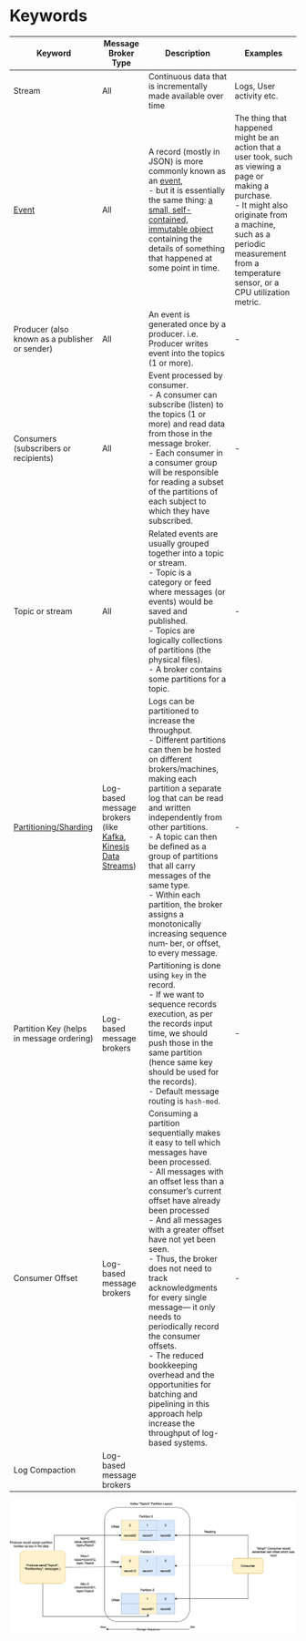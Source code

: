 # Keywords

| Keyword                                                                                | Message Broker Type                                                                                                                                                              | Description                                                                                                                                                                                                                                                                                                                                                                                                                                                                                                                                                                             | Examples                                                                                                                                                                                                                                        |
|----------------------------------------------------------------------------------------|----------------------------------------------------------------------------------------------------------------------------------------------------------------------------------|-----------------------------------------------------------------------------------------------------------------------------------------------------------------------------------------------------------------------------------------------------------------------------------------------------------------------------------------------------------------------------------------------------------------------------------------------------------------------------------------------------------------------------------------------------------------------------------------|-------------------------------------------------------------------------------------------------------------------------------------------------------------------------------------------------------------------------------------------------|
| Stream                                                                                 | All                                                                                                                                                                              | Continuous data that is incrementally made available over time                                                                                                                                                                                                                                                                                                                                                                                                                                                                                                                          | Logs, User activity etc.                                                                                                                                                                                                                        |
| [Event](../../4_MicroServicesSOA/EventDrivenArchitecture.md)                                                    | All                                                                                                                                                                              | A record (mostly in JSON) is more commonly known as an [event](https://tanzu.vmware.com/event-streaming), <br/>- but it is essentially the same thing: [a small, self- contained, immutable object](https://tanzu.vmware.com/event-streaming) containing the details of something that happened at some point in time.                                                                                                                                                                                                                                                                  | The thing that happened might be an action that a user took, such as viewing a page or making a purchase.<br/>-  It might also originate from a machine, such as a periodic measurement from a temperature sensor, or a CPU utilization metric. |
| Producer (also known as a publisher or sender)                                         | All                                                                                                                                                                              | An event is generated once by a producer. i.e. Producer writes event into the topics (1 or more).                                                                                                                                                                                                                                                                                                                                                                                                                                                                                       | -                                                                                                                                                                                                                                               |
| Consumers (subscribers or recipients)                                                  | All                                                                                                                                                                              | Event processed by consumer. <br/>- A consumer can subscribe (listen) to the topics (1 or more) and read data from those in the message broker.<br/>- Each consumer in a consumer group will be responsible for reading a subset of the partitions of each subject to which they have subscribed.                                                                                                                                                                                                                                                                                       | -                                                                                                                                                                                                                                               |
| Topic or stream                                                                        | All                                                                                                                                                                              | Related events are usually grouped together into a topic or stream.<br/>- Topic is a category or feed where messages (or events) would be saved and published.<br/>- Topics are logically collections of partitions (the physical files).<br/>- A broker contains some partitions for a topic.                                                                                                                                                                                                                                                                                          | -                                                                                                                                                                                                                                               |
| [Partitioning/Sharding](../../3_DatabaseServices/Glossaries/PartioningSharding.md) | Log-based message brokers (like [Kafka](../Kafka/Readme.md), [Kinesis Data Streams](../../2_AWSServices/5_MessageBrokerServices/AmazonKinesis/AmazonKinesisDataStreams.md)) | Logs can be partitioned to increase the throughput. <br/>- Different partitions can then be hosted on different brokers/machines, making each partition a separate log that can be read and written independently from other partitions.<br/>- A topic can then be defined as a group of partitions that all carry messages of the same type.<br/>- Within each partition, the broker assigns a monotonically increasing sequence num‐ ber, or offset, to every message.                                                                                                                | -                                                                                                                                                                                                                                               |
| Partition Key (helps in message ordering)                                              | Log-based message brokers                                                                                                                                                        | Partitioning is done using `key` in the record.<br/>- If we want to sequence records execution, as per the records input time, we should push those in the same partition (hence same key should be used for the records).<br/>- Default message routing is `hash-mod`.                                                                                                                                                                                                                                                                                                                 | -                                                                                                                                                                                                                                               |
| Consumer Offset                                                                        | Log-based message brokers                                                                                                                                                        | Consuming a partition sequentially makes it easy to tell which messages have been processed.<br/>- All messages with an offset less than a consumer’s current offset have already been processed<br/>- And all messages with a greater offset have not yet been seen. <br/>- Thus, the broker does not need to track acknowledgments for every single message— it only needs to periodically record the consumer offsets. <br/>- The reduced bookkeeping overhead and the opportunities for batching and pipelining in this approach help increase the throughput of log-based systems. | -                                                                                                                                                                                                                                               |
| Log Compaction                                                                         | Log-based message brokers                                                                                                                                                        |                                                                                                                                                                                                                                                                                                                                                                                                                                                                                                                                                                                         |                                                                                                                                                                                                                                                 |

![img.png](../assets/Kafka-Partitioning-Layout.drawio.png)

